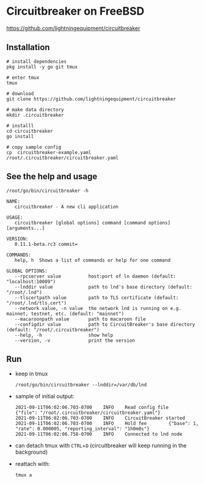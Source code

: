 # Circuitbreaker on FreeBSD

https://github.com/lightningequipment/circuitbreaker

## Installation
```
# install dependencies
pkg install -y go git tmux

# enter tmux
tmux

# download
git clone https://github.com/lightningequipment/circuitbreaker

# make data directory
mkdir .circuitbreaker

# installl
cd circuitbreaker
go install

# copy sample config
cp  circuitbreaker-example.yaml /root/.circuitbreaker/circuitbreaker.yaml
```

## See the help and usage
```
/root/go/bin/circuitbreaker -h
```
```
NAME:
   circuitbreaker - A new cli application

USAGE:
   circuitbreaker [global options] command [command options] [arguments...]

VERSION:
   0.11.1-beta.rc3 commit=

COMMANDS:
   help, h  Shows a list of commands or help for one command

GLOBAL OPTIONS:
   --rpcserver value          host:port of ln daemon (default: "localhost:10009")
   --lnddir value             path to lnd's base directory (default: "/root/.lnd")
   --tlscertpath value        path to TLS certificate (default: "/root/.lnd/tls.cert")
   --network value, -n value  the network lnd is running on e.g. mainnet, testnet, etc. (default: "mainnet")
   --macaroonpath value       path to macaroon file
   --configdir value          path to CircuitBreaker's base directory (default: "/root/.circuitbreaker")
   --help, -h                 show help
   --version, -v              print the version
```

## Run 
* keep in tmux
    ```
    /root/go/bin/circuitbreaker --lnddir=/var/db/lnd
    ```
* sample of initial output:
    ```
    2021-09-11T06:02:06.703-0700    INFO    Read config file        {"file": "/root/.circuitbreaker/circuitbreaker.yaml"}
    2021-09-11T06:02:06.703-0700    INFO    CircuitBreaker started
    2021-09-11T06:02:06.703-0700    INFO    Hold fee        {"base": 1, "rate": 0.000005, "reporting_interval": "1h0m0s"}
    2021-09-11T06:02:06.758-0700    INFO    Connected to lnd node 
    ```

* can detach tmux with `CTRL`+`D` (circuitbreaker will keep running in the background)
* reattach with:
    ```
    tmux a
    ```